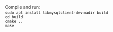 Compile and run:  
`sudo apt install libmysqlclient-dev`
`madir build`  
`cd build`  
`cmake ..`  
`make`  
